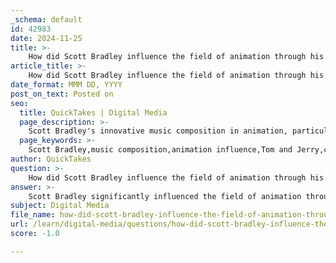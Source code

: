 ```yaml
---
_schema: default
id: 42983
date: 2024-11-25
title: >-
    How did Scott Bradley influence the field of animation through his music?
article_title: >-
    How did Scott Bradley influence the field of animation through his music?
date_format: MMM DD, YYYY
post_on_text: Posted on
seo:
  title: QuickTakes | Digital Media
  page_description: >-
    Scott Bradley's innovative music composition in animation, particularly for 'Tom and Jerry', showcased synchronization techniques and diverse styles that significantly shaped the storytelling through sound.
  page_keywords: >-
    Scott Bradley,music composition,animation influence,Tom and Jerry,cartoon scoring,synchronization,click track,comedic timing,musical style,legacy,American animation
author: QuickTakes
question: >-
    How did Scott Bradley influence the field of animation through his music?
answer: >-
    Scott Bradley significantly influenced the field of animation through his innovative approach to music composition, particularly in his work on the iconic "Tom and Jerry" series. His contributions can be understood through several key aspects:\n\n1. **Synchronization with Animation**: Bradley was known for his meticulous scoring that closely matched the on-screen action. Unlike traditional film music, which often serves a more narrative role, Bradley's compositions were designed to enhance the comedic timing and physical humor of the animated characters. This close synchronization helped to create a more immersive experience for the audience, making the music an integral part of the storytelling.\n\n2. **Innovative Techniques**: Alongside other composers like Carl Stalling, Bradley was instrumental in developing the method of cartoon scoring, which included the use of a "click track." This system allowed musicians to maintain a steady beat, facilitating better synchronization of the music with the animation. This technique was crucial in ensuring that the musical cues aligned perfectly with the visual gags and actions, thereby amplifying the comedic effect.\n\n3. **Musical Style and Influences**: Bradley's compositions often incorporated fragments of popular and traditional melodies, which added a layer of familiarity and humor to his scores. His ability to blend various musical styles allowed him to create a diverse sound palette that could evoke different emotions and enhance the character's personalities. This approach not only showcased his musical versatility but also contributed to the overall charm of the cartoons.\n\n4. **Legacy and Impact**: Although Scott Bradley may not have been widely recognized outside of the animation industry during his lifetime, his work has left a lasting legacy. His music is considered a vital component of the cultural fabric of American animation, influencing future generations of composers in the field. The techniques and styles he developed continue to be referenced and built upon in contemporary animation music.\n\nIn summary, Scott Bradley's influence on animation music is characterized by his innovative synchronization techniques, diverse musical styles, and the ability to enhance the narrative through sound. His work on "Tom and Jerry" and other MGM cartoons not only defined the sound of an era but also set a standard for how music could be effectively integrated into animated storytelling.
subject: Digital Media
file_name: how-did-scott-bradley-influence-the-field-of-animation-through-his-music.md
url: /learn/digital-media/questions/how-did-scott-bradley-influence-the-field-of-animation-through-his-music
score: -1.0

---
```


&nbsp;